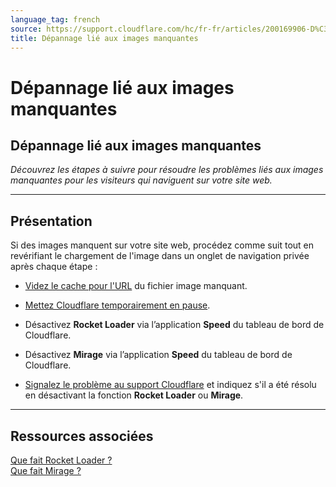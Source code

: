 ```yaml
---
language_tag: french
source: https://support.cloudflare.com/hc/fr-fr/articles/200169906-D%C3%A9pannage-li%C3%A9-aux-images-manquantes
title: Dépannage lié aux images manquantes
---
```


# Dépannage lié aux images manquantes

## Dépannage lié aux images manquantes

_Découvrez les étapes à suivre pour résoudre les problèmes liés aux images manquantes pour les visiteurs qui naviguent sur votre site web._

___

## Présentation

Si des images manquent sur votre site web, procédez comme suit tout en revérifiant le chargement de l'image dans un onglet de navigation privée après chaque étape :

-   [Videz le cache pour l'URL](https://support.cloudflare.com/hc/articles/200169246#h_fb40387b-d068-4c38-96fc-29d05d35e81e) du fichier image manquant.
-   [Mettez Cloudflare temporairement en pause](https://support.cloudflare.com/hc/articles/203118044#h_8654c523-e31e-4f40-a3c7-0674336a2753).
-   Désactivez **Rocket Loader** via l’application **Speed** du tableau de bord de Cloudflare.
-   Désactivez **Mirage** via l’application **Speed** du tableau de bord de Cloudflare.

-   [Signalez le problème au support Cloudflare](https://support.cloudflare.com/hc/articles/200172476) et indiquez s'il a été résolu en désactivant la fonction **Rocket Loader** ou **Mirage**.

___

## Ressources associées

[Que fait Rocket Loader ?](https://support.cloudflare.com/hc/articles/200168056)  
[Que fait Mirage ?](https://support.cloudflare.com/hc/articles/200403554)
